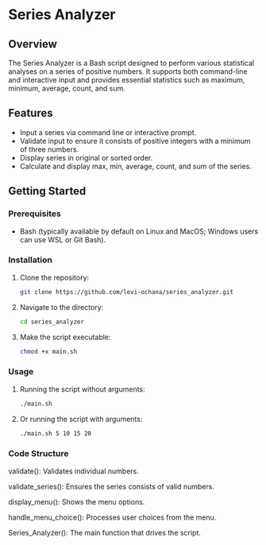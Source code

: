 # Series Analyzer

## Overview

The Series Analyzer is a Bash script designed to perform various statistical analyses on a series of positive numbers.
It supports both command-line and interactive input and provides essential statistics such as maximum, minimum, average, count, and sum.

## Features
- Input a series via command line or interactive prompt.
- Validate input to ensure it consists of positive integers with a minimum of three numbers.
- Display series in original or sorted order.
- Calculate and display max, min, average, count, and sum of the series.

## Getting Started

### Prerequisites
- Bash (typically available by default on Linux and MacOS; Windows users can use WSL or Git Bash).

### Installation
1. Clone the repository:
    ```bash
   git clone https://github.com/levi-ochana/series_analyzer.git

2. Navigate to the directory:
   ```bash    
   cd series_analyzer
   
3. Make the script executable:
    ```bash
    chmod +x main.sh

### Usage
 1. Running the script without arguments:
    ```bash
    ./main.sh
 2. Or running the script with arguments:
    ```bash
    ./main.sh 5 10 15 20

### Code Structure
 validate(): Validates individual numbers.  

 validate_series(): Ensures the series consists of valid numbers.

 display_menu(): Shows the menu options.

 handle_menu_choice(): Processes user choices from the menu.

 Series_Analyzer(): The main function that drives the script.

